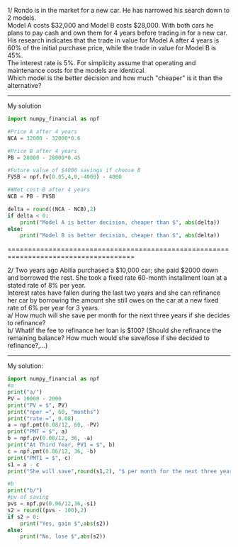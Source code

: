 1/ Rondo is in the market for a new car. He has narrowed his search down to 2 models.</br>
Model A costs $32,000 and Model B costs $28,000. With both cars he plans to pay cash and own them for 4 years before trading in for a new car. </br>
His research indicates that the trade in value for Model A after 4 years is 60% of the initial purchase price, while the trade in value for Model B is 45%. </br>
The interest rate is 5%. For simplicity assume that operating and maintenance costs for the models are identical. </br>
Which model is the better decision and how much "cheaper" is it than the alternative?

----------------
My solution
``` python
import numpy_financial as npf

#Price A after 4 years
NCA = 32000 - 32000*0.6

#Price B after 4 years
PB = 28000 - 28000*0.45

#Future value of $4000 savings if choose B
FVSB = npf.fv(0.05,4,0,-4000) - 4000

##Net cost B after 4 years
NCB = PB - FVSB

delta = round((NCA - NCB),2)
if delta < 0:
    print("Model A is better decision, cheaper than $", abs(delta))
else:
    print("Model B is better decision, cheaper than $", abs(delta))
  ```
 =====================================================================================
 
 
 2/ Two years ago Abilia purchased a $10,000 car; she paid $2000 down and borrowed the rest. She took a fixed rate 60-month installment loan at a stated rate of 8% per year.</br>
Interest rates have fallen during the last two years and she can refinance her car by borrowing the amount she still owes on the car at a new fixed rate of 6% per year for 3 years. </br>
a/ How much will she save per month for the next three years if she decides to refinance? </br>
b/ Whatif the fee to refinance her loan is $100? (Should she refinance the remaining balance? How much would she save/lose if she decided to refinance?,...)

----------------
My solution: 
```python
import numpy_financial as npf
#a
print("a/")
PV = 10000 - 2000
print("PV = $", PV)
print("nper =", 60, "months")
print("rate =", 0.08)
a = npf.pmt(0.08/12, 60, -PV)
print("PMT = $", a)
b = npf.pv(0.08/12, 36, -a)
print("At Third Year, PV1 = $", b)
c = npf.pmt(0.06/12, 36, -b)
print("PMT1 = $", c)
s1 = a - c
print("She will save",round(s1,2), "$ per month for the next three years if she decides to refinance")

#b
print("b/")
#pv of saving 
pvs = npf.pv(0.06/12,36,-s1)
s2 = round((pvs - 100),2)
if s2 > 0:
    print("Yes, gain $",abs(s2))
else:
    print("No, lose $",abs(s2))
```

